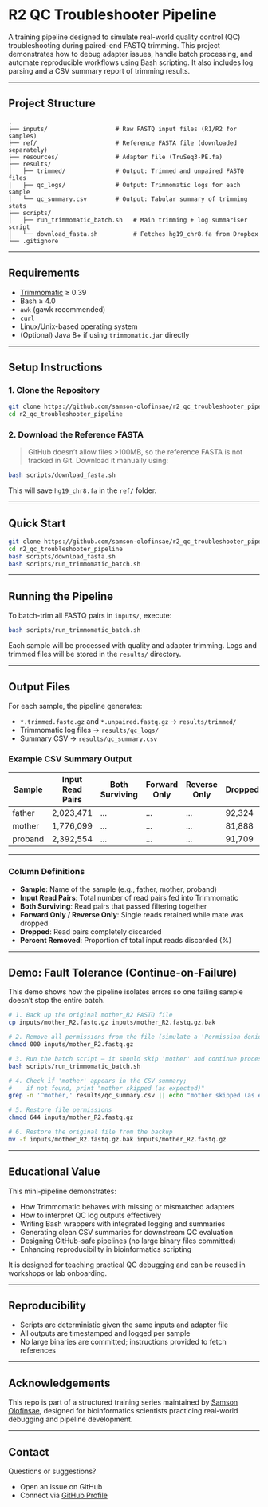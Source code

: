# R2 QC Troubleshooter Pipeline

A training pipeline designed to simulate real-world quality control (QC) troubleshooting during paired-end FASTQ trimming. 
This project demonstrates how to debug adapter issues, handle batch processing, and automate reproducible workflows using Bash scripting. 
It also includes log parsing and a CSV summary report of trimming results.

---

## Project Structure

```
.
├── inputs/                   # Raw FASTQ input files (R1/R2 for samples)
├── ref/                      # Reference FASTA file (downloaded separately)
├── resources/                # Adapter file (TruSeq3-PE.fa)
├── results/
│   ├── trimmed/              # Output: Trimmed and unpaired FASTQ files
│   ├── qc_logs/              # Output: Trimmomatic logs for each sample
│   └── qc_summary.csv        # Output: Tabular summary of trimming stats
├── scripts/
│   ├── run_trimmomatic_batch.sh   # Main trimming + log summariser script
│   └── download_fasta.sh          # Fetches hg19_chr8.fa from Dropbox
└── .gitignore
```

---

## Requirements

- [Trimmomatic](http://www.usadellab.org/cms/?page=trimmomatic) ≥ 0.39
- Bash ≥ 4.0
- `awk` (gawk recommended)
- `curl`
- Linux/Unix-based operating system
- (Optional) Java 8+ if using `trimmomatic.jar` directly

---

## Setup Instructions

### 1. Clone the Repository

```bash
git clone https://github.com/samson-olofinsae/r2_qc_troubleshooter_pipeline.git
cd r2_qc_troubleshooter_pipeline
```

### 2. Download the Reference FASTA

> GitHub doesn’t allow files >100MB, so the reference FASTA is not tracked in Git. 
> Download it manually using:

```bash
bash scripts/download_fasta.sh
```

This will save `hg19_chr8.fa` in the `ref/` folder.

---

## Quick Start

```bash
git clone https://github.com/samson-olofinsae/r2_qc_troubleshooter_pipeline.git
cd r2_qc_troubleshooter_pipeline
bash scripts/download_fasta.sh
bash scripts/run_trimmomatic_batch.sh
```

---

## Running the Pipeline

To batch-trim all FASTQ pairs in `inputs/`, execute:

```bash
bash scripts/run_trimmomatic_batch.sh
```

Each sample will be processed with quality and adapter trimming. 
Logs and trimmed files will be stored in the `results/` directory.

---

## Output Files

For each sample, the pipeline generates:

- `*.trimmed.fastq.gz` and `*.unpaired.fastq.gz` → `results/trimmed/`
- Trimmomatic log files → `results/qc_logs/`
- Summary CSV → `results/qc_summary.csv`

### Example CSV Summary Output

| Sample  | Input Read Pairs | Both Surviving | Forward Only | Reverse Only | Dropped | Percent Removed |
|---------|------------------|----------------|--------------|--------------|---------|-----------------|
| father  | 2,023,471        | ...            | ...          | ...          | 92,324  | 4.56            |
| mother  | 1,776,099        | ...            | ...          | ...          | 81,888  | 4.61            |
| proband | 2,392,554        | ...            | ...          | ...          | 91,709  | 3.83            |

---

### Column Definitions

- **Sample**: Name of the sample (e.g., father, mother, proband)
- **Input Read Pairs**: Total number of read pairs fed into Trimmomatic
- **Both Surviving**: Read pairs that passed filtering together
- **Forward Only / Reverse Only**: Single reads retained while mate was dropped
- **Dropped**: Read pairs completely discarded
- **Percent Removed**: Proportion of total input reads discarded (%)

---

## Demo: Fault Tolerance (Continue-on-Failure)

This demo shows how the pipeline isolates errors so one failing sample doesn’t stop the entire batch.

```bash
# 1. Back up the original mother_R2 FASTQ file
cp inputs/mother_R2.fastq.gz inputs/mother_R2.fastq.gz.bak

# 2. Remove all permissions from the file (simulate a 'Permission denied' error)
chmod 000 inputs/mother_R2.fastq.gz

# 3. Run the batch script — it should skip 'mother' and continue processing others
bash scripts/run_trimmomatic_batch.sh

# 4. Check if 'mother' appears in the CSV summary;
#    if not found, print "mother skipped (as expected)"
grep -n '^mother,' results/qc_summary.csv || echo "mother skipped (as expected)"

# 5. Restore file permissions
chmod 644 inputs/mother_R2.fastq.gz

# 6. Restore the original file from the backup
mv -f inputs/mother_R2.fastq.gz.bak inputs/mother_R2.fastq.gz
```

---

## Educational Value

This mini-pipeline demonstrates:

- How Trimmomatic behaves with missing or mismatched adapters
- How to interpret QC log outputs effectively
- Writing Bash wrappers with integrated logging and summaries
- Generating clean CSV summaries for downstream QC evaluation
- Designing GitHub-safe pipelines (no large binary files committed)
- Enhancing reproducibility in bioinformatics scripting

It is designed for teaching practical QC debugging and can be reused in workshops or lab onboarding.

---

## Reproducibility

- Scripts are deterministic given the same inputs and adapter file
- All outputs are timestamped and logged per sample
- No large binaries are committed; instructions provided to fetch references

---

## Acknowledgements

This repo is part of a structured training series maintained by [Samson Olofinsae](https://github.com/samson-olofinsae), 
designed for bioinformatics scientists practicing real-world debugging and pipeline development.

---

## Contact

Questions or suggestions?  
- Open an issue on GitHub  
- Connect via [GitHub Profile](https://github.com/samson-olofinsae)
